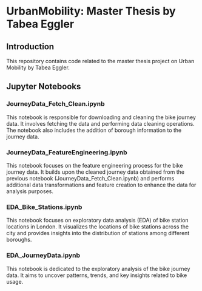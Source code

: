 # UrbanMobility: Master Thesis by Tabea Eggler

## Introduction
This repository contains code related to the master thesis project on Urban Mobility by Tabea Eggler.

## Jupyter Notebooks

### JourneyData_Fetch_Clean.ipynb
This notebook is responsible for downloading and cleaning the bike journey data. It involves fetching the data and performing data cleaning operations. The notebook also includes the addition of borough information to the journey data.

### JourneyData_FeatureEngineering.ipynb
This notebook focuses on the feature engineering process for the bike journey data. It builds upon the cleaned journey data obtained from the previous notebook (JourneyData_Fetch_Clean.ipynb) and performs additional data transformations and feature creation to enhance the data for analysis purposes.

### EDA_Bike_Stations.ipynb
This notebook focuses on exploratory data analysis (EDA) of bike station locations in London. It visualizes the locations of bike stations across the city and provides insights into the distribution of stations among different boroughs.

### EDA_JourneyData.ipynb
This notebook is dedicated to the exploratory analysis of the bike journey data. It aims to uncover patterns, trends, and key insights related to bike usage.
